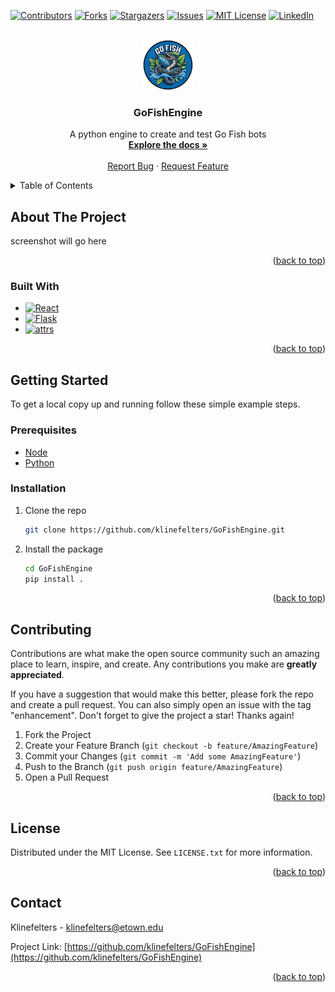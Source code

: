 <a name="readme-top"></a>

[![Contributors][contributors-shield]][contributors-url]
[![Forks][forks-shield]][forks-url]
[![Stargazers][stars-shield]][stars-url]
[![Issues][issues-shield]][issues-url]
[![MIT License][license-shield]][license-url]
[![LinkedIn][linkedin-shield]][linkedin-url]



<!-- PROJECT LOGO -->
<br />
<div align="center">
  <a href="https://github.com/klinefelters/GoFishEngine">
    <img src="images/logo.png" alt="Logo" width="80" height="80">
  </a>

<h3 align="center">GoFishEngine</h3>

  <p align="center">
    A python engine to create and test Go Fish bots
    <br />
    <a href="https://github.com/klinefelters/GoFishEngine/wiki"><strong>Explore the docs »</strong></a>
    <br />
    <br />
    <a href="https://github.com/klinefelters/GoFishEngine/issues">Report Bug</a>
    ·
    <a href="https://github.com/klinefelters/GoFishEngine/issues">Request Feature</a>
  </p>
</div>



<!-- TABLE OF CONTENTS -->
<details>
  <summary>Table of Contents</summary>
  <ol>
    <li>
      <a href="#about-the-project">About The Project</a>
      <ul>
        <li><a href="#built-with">Built With</a></li>
      </ul>
    </li>
    <li>
      <a href="#getting-started">Getting Started</a>
      <ul>
        <li><a href="#prerequisites">Prerequisites</a></li>
        <li><a href="#installation">Installation</a></li>
      </ul>
    </li>
    <li><a href="#usage">Usage</a></li>
    <li><a href="#roadmap">Roadmap</a></li>
    <li><a href="#contributing">Contributing</a></li>
    <li><a href="#license">License</a></li>
    <li><a href="#contact">Contact</a></li>
    <li><a href="#acknowledgments">Acknowledgments</a></li>
  </ol>
</details>



<!-- ABOUT THE PROJECT -->
## About The Project

screenshot will go here



<p align="right">(<a href="#readme-top">back to top</a>)</p>



### Built With

* [![React][React-badge]][React-url]
* [![Flask][Flask-badge]][Flask-url]
* [![attrs][attrs-badge]][attrs-url]



<p align="right">(<a href="#readme-top">back to top</a>)</p>



<!-- GETTING STARTED -->
## Getting Started

To get a local copy up and running follow these simple example steps.

### Prerequisites

* [Node](https://nodejs.org/en/)
* [Python](https://www.python.org/downloads/)

### Installation

1. Clone the repo
   ```sh
   git clone https://github.com/klinefelters/GoFishEngine.git
   ```
2. Install the package
   ```sh
   cd GoFishEngine
   pip install .
   ```

<p align="right">(<a href="#readme-top">back to top</a>)</p>



<!-- USAGE EXAMPLES -->
<!-- ## Usage -->

<!-- usage goes here -->

<!-- <p align="right">(<a href="#readme-top">back to top</a>)</p> -->



<!-- CONTRIBUTING -->
## Contributing

Contributions are what make the open source community such an amazing place to learn, inspire, and create. Any contributions you make are **greatly appreciated**.

If you have a suggestion that would make this better, please fork the repo and create a pull request. You can also simply open an issue with the tag "enhancement".
Don't forget to give the project a star! Thanks again!

1. Fork the Project
2. Create your Feature Branch (`git checkout -b feature/AmazingFeature`)
3. Commit your Changes (`git commit -m 'Add some AmazingFeature'`)
4. Push to the Branch (`git push origin feature/AmazingFeature`)
5. Open a Pull Request

<p align="right">(<a href="#readme-top">back to top</a>)</p>



<!-- LICENSE -->
## License

Distributed under the MIT License. See `LICENSE.txt` for more information.

<p align="right">(<a href="#readme-top">back to top</a>)</p>



<!-- CONTACT -->
## Contact

Klinefelters - klinefelters@etown.edu

Project Link: [https://github.com/klinefelters/GoFishEngine](https://github.com/klinefelters/GoFishEngine)

<p align="right">(<a href="#readme-top">back to top</a>)</p>



<!-- ACKNOWLEDGMENTS -->
<!-- ## Acknowledgments -->

<!-- <p align="right">(<a href="#readme-top">back to top</a>)</p> -->



<!-- MARKDOWN LINKS & IMAGES -->
<!-- https://www.markdownguide.org/basic-syntax/#reference-style-links -->
[contributors-shield]: https://img.shields.io/github/contributors/klinefelters/GoFishEngine.svg?style=for-the-badge
[contributors-url]: https://github.com/klinefelters/GoFishEngine/graphs/contributors
[forks-shield]: https://img.shields.io/github/forks/klinefelters/GoFishEngine.svg?style=for-the-badge
[forks-url]: https://github.com/klinefelters/GoFishEngine/network/members
[stars-shield]: https://img.shields.io/github/stars/klinefelters/GoFishEngine.svg?style=for-the-badge
[stars-url]: https://github.com/klinefelters/GoFishEngine/stargazers
[issues-shield]: https://img.shields.io/github/issues/klinefelters/GoFishEngine.svg?style=for-the-badge
[issues-url]: https://github.com/klinefelters/GoFishEngine/issues
[license-shield]: https://img.shields.io/github/license/klinefelters/GoFishEngine.svg?style=for-the-badge
[license-url]: https://github.com/klinefelters/GoFishEngine/blob/master/LICENSE.txt
[linkedin-shield]: https://img.shields.io/badge/-LinkedIn-black.svg?style=for-the-badge&logo=linkedin&colorB=555
[linkedin-url]: https://linkedin.com/in/klinefelters
[product-screenshot]: images/screenshot.png
[React-badge]: https://img.shields.io/badge/React-20232A?style=for-the-badge&logo=react&logoColor=61DAFB
[React-url]: https://reactjs.org/
[Flask-badge]: https://img.shields.io/badge/Flask-%5E3.0.0-blue
[Flask-url]: https://flask.palletsprojects.com/
[attrs-badge]: https://img.shields.io/badge/attrs-%5E23.1.0-orange
[attrs-url]: https://www.attrs.org/
